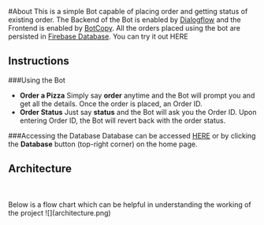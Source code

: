 #About
This is a simple Bot capable of placing order and getting status of existing order.
The Backend of the Bot is enabled by [Dialogflow](https://dialogflow.com/ "Dialogflow") and the Frontend is enabled by [BotCopy](http://botcopy.com/ "BotCopy"). All the orders placed using the bot are persisted in [Firebase Database](https://firebase.google.com/ "Firebase Database").
 You can try it out HERE


## Instructions

###Using the Bot

- **Order a Pizza**
Simply say **order** anytime and the Bot will prompt you and get all the details. Once the order is placed, an Order ID.
- **Order Status**
Just say **status** and the Bot will ask you the Order ID. Upon entering Order ID, the Bot will revert back with the order status.

###Accessing the Database
Database can be accessed [HERE](bit.ly/YoYo-DB "HERE") or by clicking the **Database** button (top-right corner) on the home page.

## Architecture
<br/>
<br/>
Below is a flow chart which can be helpful in understanding the working of the project
![](architecture.png)
